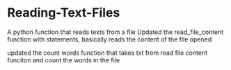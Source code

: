 # Reading-Text-Files
A python function that reads texts from  a file
Updated the read_file_content function with statements,
    basically reads the content of the file opened
    
    
updated the count words function that takes txt from read file content funciton and count the words in the file
